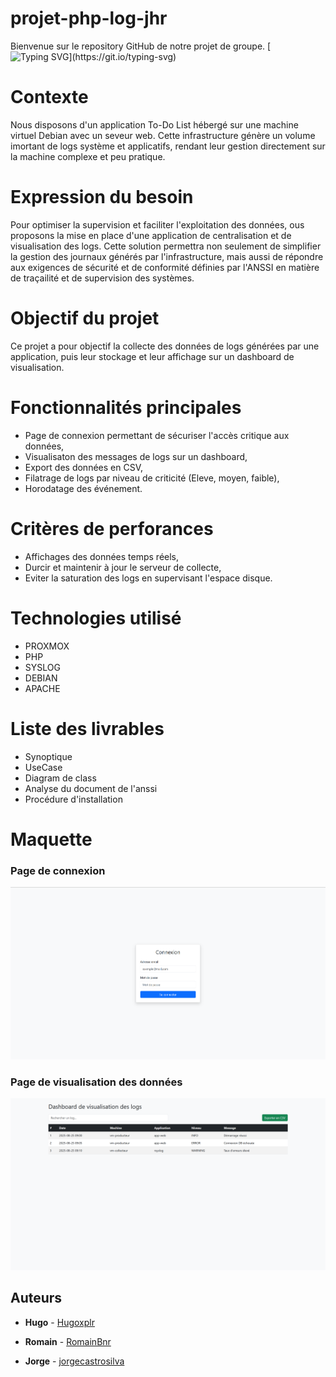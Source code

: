 ﻿# projet-php-log-jhr

Bienvenue sur le repository GitHub de notre projet de groupe.
[![Typing SVG](https://readme-typing-svg.herokuapp.com?color=27538D&lines=Bienvenue+sur+le+repository+Github;)](https://git.io/typing-svg)

# Contexte
Nous disposons d'un application To-Do List hébergé sur une machine virtuel Debian avec un seveur web. Cette infrastructure génère un volume imortant de logs système et applicatifs, rendant leur gestion directement sur la machine complexe et peu pratique. 

# Expression du besoin
Pour optimiser la supervision et faciliter l'exploitation des données, ous proposons la mise en place d'une application de centralisation et de visualisation des logs. Cette solution permettra non seulement de simplifier la gestion des journaux générés par l'infrastructure, mais aussi de répondre aux exigences de sécurité et de conformité définies par l'ANSSI en matière de traçailité et de supervision des systèmes.

# Objectif du projet
Ce projet a pour objectif la collecte des données de logs générées par une application, puis leur stockage et leur affichage sur un dashboard de visualisation. 

# Fonctionnalités principales
* Page de connexion permettant de sécuriser l'accès critique aux données,
* Visualisaton des messages de logs sur un dashboard,
* Export des données en CSV, 
* Filatrage de logs par niveau de criticité (Eleve, moyen, faible), 
* Horodatage des événement.

# Critères de perforances
* Affichages des données temps réels,
* Durcir et maintenir à jour le serveur de collecte, 
* Eviter la saturation des logs en supervisant l'espace disque.

# Technologies utilisé
* PROXMOX
* PHP
* SYSLOG
* DEBIAN
* APACHE

# Liste des livrables
* Synoptique
* UseCase
* Diagram de class
* Analyse du document de l'anssi
* Procédure d'installation

# Maquette 
### Page de connexion
![PageLogin](/media/login.png)
### Page de visualisation des données
![VisualisationDashboard](/media/dashboard.png)

## Auteurs
* **Hugo** - [Hugoxplr](https://github.com/hugoxplr)
* **Romain** - [RomainBnr](https://github.com/RomainBnr)

* **Jorge** - [jorgecastrosilva](https://github.com/jorgecastrosilva)

